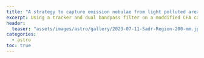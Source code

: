 ```yaml
---
title: "A strategy to capture emission nebulae from light polluted areas without breaking the bank"
excerpt: Using a tracker and dual bandpass filter on a moddified CFA camera it's possible to capture great images under Bortle 7 light pollution. 
header:
  teaser: "assets/images/astro/gallery/2023-07-11-Sadr-Region-200-mm.jpg"
categories:
  - astro
toc: true
---
```


